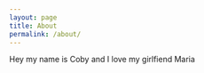 ```yaml
---
layout: page
title: About
permalink: /about/
---
```


Hey my name is Coby and I love my girlfiend Maria